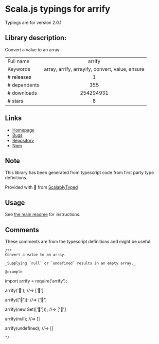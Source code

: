
# Scala.js typings for arrify

Typings are for version 2.0.1

## Library description:
Convert a value to an array

|                    |                 |
| ------------------ | :-------------: |
| Full name          | arrify |
| Keywords           | array, arrify, arrayify, convert, value, ensure |
| # releases         | 1 |
| # dependents       | 355 |
| # downloads        | 254294931 |
| # stars            | 8 |

## Links
- [Homepage](https://github.com/sindresorhus/arrify#readme)
- [Bugs](https://github.com/sindresorhus/arrify/issues)
- [Repository](https://github.com/sindresorhus/arrify)
- [Npm](https://www.npmjs.com/package/arrify)
    


## Note
This library has been generated from typescript code from first party type definitions.

Provided with :purple_heart: from [ScalablyTyped](https://github.com/oyvindberg/ScalablyTyped)

## Usage
See [the main readme](../../readme.md) for instructions.

## Comments

These comments are from the typescript definitions and might be useful:
```
/**
Convert a value to an array.

_Supplying `null` or `undefined` results in an empty array._

@example
```
import arrify = require('arrify');

arrify('🦄');
//=> ['🦄']

arrify(['🦄']);
//=> ['🦄']

arrify(new Set(['🦄']));
//=> ['🦄']

arrify(null);
//=> []

arrify(undefined);
//=> []
```
*/

```

